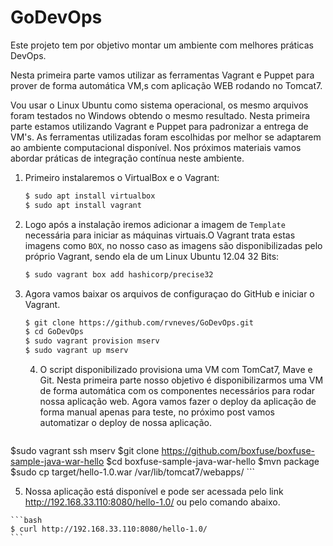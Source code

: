 # GoDevOps

Este projeto tem por objetivo montar um ambiente com melhores práticas DevOps. 

Nesta primeira parte vamos utilizar as ferramentas Vagrant e Puppet para prover de forma automática VM,s com aplicação WEB rodando no Tomcat7. 
 
Vou usar o Linux  Ubuntu como sistema operacional, os mesmo arquivos foram testados no Windows obtendo o mesmo resultado. Nesta primeira parte estamos utilizando Vagrant e Puppet para padronizar a entrega de VM's. As ferramentas utilizadas foram escolhidas por melhor se adaptarem ao ambiente computacional disponível.  Nos próximos materiais vamos abordar práticas de integração contínua neste ambiente. 


1. Primeiro instalaremos o VirtualBox e o Vagrant:
    ```bash
    $ sudo apt install virtualbox
    $ sudo apt install vagrant
    ```

2. Logo após a instalação iremos adicionar a imagem de  `Template` necessária para iniciar as máquinas virtuais.O Vagrant trata estas imagens como `BOX`, no nosso caso as imagens são disponibilizadas pelo próprio Vagrant, sendo ela de um Linux Ubuntu 12.04 32 Bits:
    ```bash
    $ sudo vagrant box add hashicorp/precise32
    ```
    
3. Agora vamos baixar os arquivos de configuraçao do GitHub e iniciar o Vagrant.

    ```bash
    $ git clone https://github.com/rvneves/GoDevOps.git
    $ cd GoDevOps
    $ sudo vagrant provision mserv
    $ sudo vagrant up mserv
    ```

    
   4. O script disponibilizado provisiona uma VM com TomCat7, Mave e Git. Nesta primeira parte nosso objetivo é disponibilizarmos uma VM de forma automática com os componentes necessários para rodar nossa aplicação web. Agora vamos fazer o deploy da aplicação de forma manual apenas para teste, no próximo post vamos automatizar o deploy de nossa aplicação.
  

	```bash
$sudo vagrant ssh mserv
$git clone https://github.com/boxfuse/boxfuse-sample-java-war-hello
$cd boxfuse-sample-java-war-hello
$mvn package
$sudo cp target/hello-1.0.war /var/lib/tomcat7/webapps/
	```

  5. Nossa aplicação está disponível e pode ser acessada pelo link http://192.168.33.110:8080/hello-1.0/ ou pelo comando abaixo.
  
	```bash
	$ curl http://192.168.33.110:8080/hello-1.0/
	```


